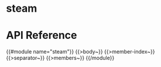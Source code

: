# steam

# API Reference
{{#module name="steam"}}
{{>body~}}
{{>member-index~}}
{{>separator~}}
{{>members~}}
{{/module}}